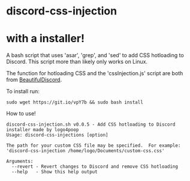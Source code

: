 # discord-css-injection
# with a installer!
A bash script that uses 'asar', 'grep', and 'sed' to add CSS hotloading to Discord.  This script more than likely only works on Linux.

The function for hotloading CSS and the 'cssInjection.js' script are both from [BeautifulDiscord](https://github.com/leovoel/BeautifulDiscord).

To install run:

```
sudo wget https://git.io/vpY7b && sudo bash install

```
How to use!
```
discord-css-injection.sh v0.0.5 - Add CSS hotloading to Discord
installer made by logo4poop
Usage: discord-css-injections [option]

The path for your custom CSS file may be specified.  For example:
'discord-css-injection /home/logo/Documents/custom-css.css'

Arguments:
  --revert - Revert changes to Discord and remove CSS hotloading
  --help   - Show this help output

```
```
